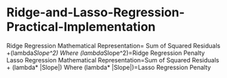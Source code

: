 # Ridge-and-Lasso-Regression-Practical-Implementation
Ridge Regression Mathematical Representation= Sum of Squared Residuals +(lambda*Slope^2)
Where (lambda*Slope^2)=Ridge Regression Penalty
Lasso Regression Mathematical Representation=Sum of Squared Residuals + (lambda* |Slope|)
Where (lambda* |Slope|)=Lasso Regression Penalty
